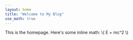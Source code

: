 ```yaml
---
layout: home
title: "Welcome to My Blog"
use_math: true
---
```


This is the homepage. Here's some inline math: \\( E = mc^2 \\)

